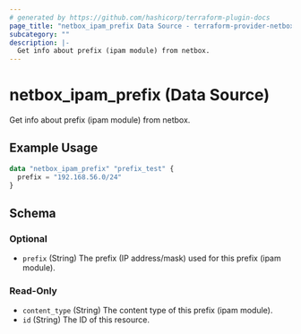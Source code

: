 ```yaml
---
# generated by https://github.com/hashicorp/terraform-plugin-docs
page_title: "netbox_ipam_prefix Data Source - terraform-provider-netbox"
subcategory: ""
description: |-
  Get info about prefix (ipam module) from netbox.
---
```


# netbox_ipam_prefix (Data Source)

Get info about prefix (ipam module) from netbox.

## Example Usage

```terraform
data "netbox_ipam_prefix" "prefix_test" {
  prefix = "192.168.56.0/24"
}
```

<!-- schema generated by tfplugindocs -->
## Schema

### Optional

- `prefix` (String) The prefix (IP address/mask) used for this prefix (ipam module).

### Read-Only

- `content_type` (String) The content type of this prefix (ipam module).
- `id` (String) The ID of this resource.


